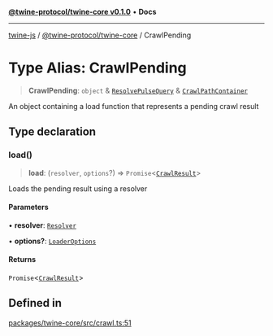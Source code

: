 [**@twine-protocol/twine-core v0.1.0**](../README.md) • **Docs**

***

[twine-js](../../../README.md) / [@twine-protocol/twine-core](../README.md) / CrawlPending

# Type Alias: CrawlPending

> **CrawlPending**: `object` & [`ResolvePulseQuery`](ResolvePulseQuery.md) & [`CrawlPathContainer`](CrawlPathContainer.md)

An object containing a load function that represents a pending crawl result

## Type declaration

### load()

> **load**: (`resolver`, `options`?) => `Promise`\<[`CrawlResult`](CrawlResult.md)\>

Loads the pending result using a resolver

#### Parameters

• **resolver**: [`Resolver`](../interfaces/Resolver.md)

• **options?**: [`LoaderOptions`](LoaderOptions.md)

#### Returns

`Promise`\<[`CrawlResult`](CrawlResult.md)\>

## Defined in

[packages/twine-core/src/crawl.ts:51](https://github.com/twine-protocol/twine-js/blob/bc5370ff2573a6e5e5c7a912acc672967ce4c5db/packages/twine-core/src/crawl.ts#L51)
